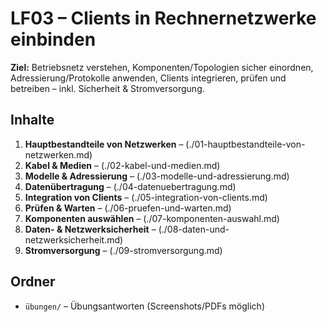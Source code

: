 # LF03 – Clients in Rechnernetzwerke einbinden


**Ziel:** Betriebsnetz verstehen, Komponenten/Topologien sicher einordnen, Adressierung/Protokolle anwenden, Clients integrieren, prüfen und betreiben – inkl. Sicherheit & Stromversorgung.


## Inhalte
1. **Hauptbestandteile von Netzwerken** – (./01-hauptbestandteile-von-netzwerken.md)
2. **Kabel & Medien** – (./02-kabel-und-medien.md)
3. **Modelle & Adressierung** – (./03-modelle-und-adressierung.md)
4. **Datenübertragung** – (./04-datenuebertragung.md)
5. **Integration von Clients** – (./05-integration-von-clients.md)
6. **Prüfen & Warten** – (./06-pruefen-und-warten.md)
7. **Komponenten auswählen** – (./07-komponenten-auswahl.md)
8. **Daten- & Netzwerksicherheit** – (./08-daten-und-netzwerksicherheit.md)
9. **Stromversorgung** – (./09-stromversorgung.md)


## Ordner
- `übungen/` – Übungsantworten (Screenshots/PDFs möglich)
